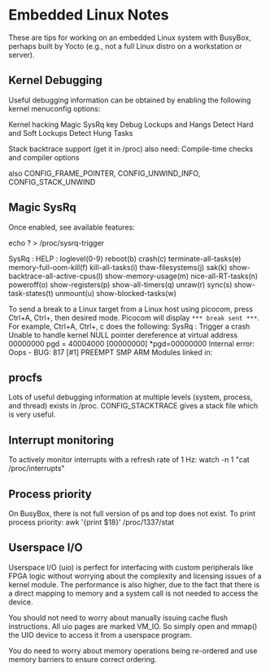 Embedded Linux Notes
====================

These are tips for working on an embedded Linux system with BusyBox, perhaps
built by Yocto (e.g., not a full Linux distro on a workstation or server).

Kernel Debugging
----------------
Useful debugging information can be obtained by enabling the following kernel
menuconfig options:

Kernel hacking
  Magic SysRq key
  Debug Lockups and Hangs
    Detect Hard and Soft Lockups
    Detect Hung Tasks

  Stack backtrace support (get it in /proc)
  also need:
  Compile-time checks and compiler options
    
  also CONFIG_FRAME_POINTER, CONFIG_UNWIND_INFO, CONFIG_STACK_UNWIND

Magic SysRq
-----------
Once enabled, see available features:

echo ? > /proc/sysrq-trigger

SysRq : HELP : loglevel(0-9) reboot(b) crash(c) terminate-all-tasks(e) memory-full-oom-kill(f) kill-all-tasks(i) thaw-filesystems(j) sak(k) show-backtrace-all-active-cpus(l) show-memory-usage(m) nice-all-RT-tasks(n) poweroff(o) show-registers(p) show-all-timers(q) unraw(r) sync(s) show-task-states(t) unmount(u) show-blocked-tasks(w)

To send a break to a Linux target from a Linux host using picocom, press
Ctrl+A, Ctrl+\, then desired mode. Picocom will display `*** break sent ***`. For
example, Ctrl+A, Ctrl+\, c does the following:
    SysRq : Trigger a crash
    Unable to handle kernel NULL pointer dereference at virtual address 00000000
    pgd = 40004000
    [00000000] *pgd=00000000
    Internal error: Oops - BUG: 817 [#1] PREEMPT SMP ARM
    Modules linked in:

procfs
------
Lots of useful debugging information at multiple levels (system, process, and
thread) exists in /proc. CONFIG_STACKTRACE gives a stack file which is very
useful.

Interrupt monitoring
--------------------
To actively monitor interrupts with a refresh rate of 1 Hz:
watch -n 1 "cat /proc/interrupts"

Process priority
----------------
On BusyBox, there is not full version of ps and top does not exist. To print process priority:
awk '{print $18}' /proc/1337/stat

Userspace I/O
-------------
Userspace I/O (uio) is perfect for interfacing with custom peripherals like FPGA logic without worrying about the complexity and licensing issues of a kernel module. The performance is also higher, due to the fact that there is a direct mapping to memory and a system call is not needed to access the device.

You should not need to worry about manually issuing cache flush instructions. All uio pages are marked VM_IO. So simply open and mmap() the UIO device to access it from a userspace program.

You do need to worry about memory operations being re-ordered and use memory barriers to ensure correct ordering.
